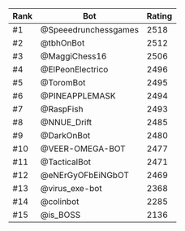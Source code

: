 Rank|Bot|Rating
---|---|---
#1|@Speeedrunchessgames|2518
#2|@tbhOnBot|2512
#3|@MaggiChess16|2506
#4|@ElPeonElectrico|2496
#5|@ToromBot|2495
#6|@PINEAPPLEMASK|2494
#7|@RaspFish|2493
#8|@NNUE_Drift|2485
#9|@DarkOnBot|2480
#10|@VEER-OMEGA-BOT|2477
#11|@TacticalBot|2471
#12|@eNErGyOFbEiNGbOT|2469
#13|@virus_exe-bot|2368
#14|@colinbot|2285
#15|@is_BOSS|2136
